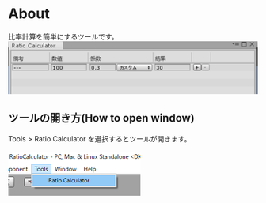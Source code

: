 # About
比率計算を簡単にするツールです。<br>
<img src = "images/window.png"><br>


## ツールの開き方(How to open window)
Tools > Ratio Calculator を選択するとツールが開きます。<br><br>
<img src = "images/open_window.png">